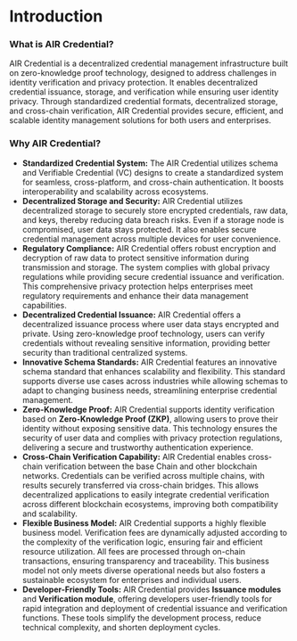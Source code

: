 # Introduction

### What is AIR Credential?

AIR Credential is a decentralized credential management infrastructure built on zero-knowledge proof technology, designed to address challenges in identity verification and privacy protection. It enables decentralized credential issuance, storage, and verification while ensuring user identity privacy. Through standardized credential formats, decentralized storage, and cross-chain verification, AIR Credential provides secure, efficient, and scalable identity management solutions for both users and enterprises.

### Why AIR Credential?

* **Standardized Credential System:** The AIR Credential utilizes schema and Verifiable Credential (VC) designs to create a standardized system for seamless, cross-platform, and cross-chain authentication. It boosts interoperability and scalability across ecosystems.
* **Decentralized Storage and Security:** AIR Credential utilizes decentralized storage to securely store encrypted credentials, raw data, and keys, thereby reducing data breach risks. Even if a storage node is compromised, user data stays protected. It also enables secure credential management across multiple devices for user convenience.
* **Regulatory Compliance:** AIR Credential offers robust encryption and decryption of raw data to protect sensitive information during transmission and storage. The system complies with global privacy regulations while providing secure credential issuance and verification. This comprehensive privacy protection helps enterprises meet regulatory requirements and enhance their data management capabilities.
* **Decentralized Credential Issuance:** AIR Credential offers a decentralized issuance process where user data stays encrypted and private. Using zero-knowledge proof technology, users can verify credentials without revealing sensitive information, providing better security than traditional centralized systems.
* **Innovative Schema Standards:** AIR Credential features an innovative schema standard that enhances scalability and flexibility. This standard supports diverse use cases across industries while allowing schemas to adapt to changing business needs, streamlining enterprise credential management.
* **Zero-Knowledge Proof:** AIR Credential supports identity verification based on **Zero-Knowledge Proof (ZKP)**, allowing users to prove their identity without exposing sensitive data. This technology ensures the security of user data and complies with privacy protection regulations, delivering a secure and trustworthy authentication experience.
* **Cross-Chain Verification Capability:** AIR Credential enables cross-chain verification between the base Chain and other blockchain networks. Credentials can be verified across multiple chains, with results securely transferred via cross-chain bridges. This allows decentralized applications to easily integrate credential verification across different blockchain ecosystems, improving both compatibility and scalability.
* **Flexible Business Model:** AIR Credential supports a highly flexible business model. Verification fees are dynamically adjusted according to the complexity of the verification logic, ensuring fair and efficient resource utilization. All fees are processed through on-chain transactions, ensuring transparency and traceability. This business model not only meets diverse operational needs but also fosters a sustainable ecosystem for enterprises and individual users.
* **Developer-Friendly Tools:** AIR Credential provides **Issuance modules** and **Verification module**, offering developers user-friendly tools for rapid integration and deployment of credential issuance and verification functions. These tools simplify the development process, reduce technical complexity, and shorten deployment cycles.

